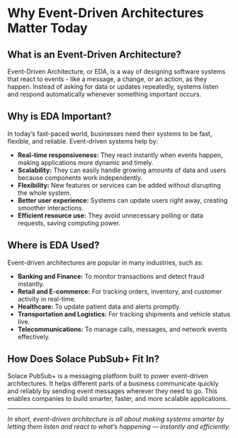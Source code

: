 # Why Event-Driven Architectures Matter Today

## What is an Event-Driven Architecture?

Event-Driven Architecture, or EDA, is a way of designing software systems that react to events - like a message, a change, or an action, as they happen. Instead of asking for data or updates repeatedly, systems listen and respond automatically whenever something important occurs.

## Why is EDA Important?

In today’s fast-paced world, businesses need their systems to be fast, flexible, and reliable. Event-driven systems help by:

- **Real-time responsiveness:** They react instantly when events happen, making applications more dynamic and timely.
- **Scalability:** They can easily handle growing amounts of data and users because components work independently.
- **Flexibility:** New features or services can be added without disrupting the whole system.
- **Better user experience:** Systems can update users right away, creating smoother interactions.
- **Efficient resource use:** They avoid unnecessary polling or data requests, saving computing power.

## Where is EDA Used?

Event-driven architectures are popular in many industries, such as:

- **Banking and Finance:** To monitor transactions and detect fraud instantly.
- **Retail and E-commerce:** For tracking orders, inventory, and customer activity in real-time.
- **Healthcare:** To update patient data and alerts promptly.
- **Transportation and Logistics:** For tracking shipments and vehicle status live.
- **Telecommunications:** To manage calls, messages, and network events effectively.

## How Does Solace PubSub+ Fit In?

Solace PubSub+ is a messaging platform built to power event-driven architectures. It helps different parts of a business communicate quickly and reliably by sending event messages wherever they need to go. This enables companies to build smarter, faster, and more scalable applications.

---

*In short, event-driven architecture is all about making systems smarter by letting them listen and react to what’s happening — instantly and efficiently.*
